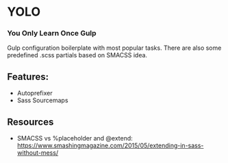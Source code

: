 # YOLO
### You Only Learn Once Gulp

Gulp configuration boilerplate with most popular tasks. There are also some predefined .scss partials based on SMACSS idea.

## Features:
* Autoprefixer
* Sass Sourcemaps

## Resources
* SMACSS vs %placeholder and @extend: https://www.smashingmagazine.com/2015/05/extending-in-sass-without-mess/
 
